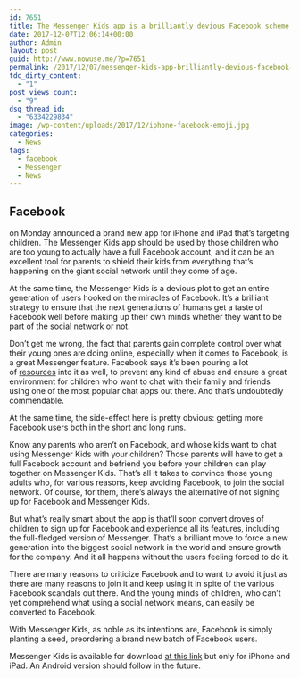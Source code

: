 ```yaml
---
id: 7651
title: The Messenger Kids app is a brilliantly devious Facebook scheme
date: 2017-12-07T12:06:14+00:00
author: Admin
layout: post
guid: http://www.nowuse.me/?p=7651
permalink: /2017/12/07/messenger-kids-app-brilliantly-devious-facebook-scheme/
tdc_dirty_content:
  - "1"
post_views_count:
  - "9"
dsq_thread_id:
  - "6334229834"
image: /wp-content/uploads/2017/12/iphone-facebook-emoji.jpg
categories:
  - News
tags:
  - facebook
  - Messenger
  - News
---
```

<h2>Facebook</h2>
on Monday announced a brand new app for iPhone and iPad that’s targeting children. The Messenger Kids app should be used by those children who are too young to actually have a full Facebook account, and it can be an excellent tool for parents to shield their kids from everything that’s happening on the giant social network until they come of age.

At the same time, the Messenger Kids is a devious plot to get an entire generation of users hooked on the miracles of Facebook. It’s a brilliant strategy to ensure that the next generations of humans get a taste of Facebook well before making up their own minds whether they want to be part of the social network or not.

Don’t get me wrong, the fact that parents gain complete control over what their young ones are doing online, especially when it comes to Facebook, is a great Messenger feature. Facebook says it’s been pouring a lot of <a href="https://newsroom.fb.com/news/2017/12/introducing-messenger-kids-a-new-app-for-families-to-connect/" target="_blank" rel="nofollow noopener">resources</a> into it as well, to prevent any kind of abuse and ensure a great environment for children who want to chat with their family and friends using one of the most popular chat apps out there. And that’s undoubtedly commendable.

At the same time, the side-effect here is pretty obvious: getting more Facebook users both in the short and long runs.

Know any parents who aren’t on Facebook, and whose kids want to chat using Messenger Kids with your children? Those parents will have to get a full Facebook account and befriend you before your children can play together on Messenger Kids. That’s all it takes to convince those young adults who, for various reasons, keep avoiding Facebook, to join the social network. Of course, for them, there’s always the alternative of not signing up for Facebook and Messenger Kids.

But what’s really smart about the app is that’ll soon convert droves of children to sign up for Facebook and experience all its features, including the full-fledged version of Messenger. That’s a brilliant move to force a new generation into the biggest social network in the world and ensure growth for the company. And it all happens without the users feeling forced to do it.

There are many reasons to criticize Facebook and to want to avoid it just as there are many reasons to join it and keep using it in spite of the various Facebook scandals out there. And the young minds of children, who can’t yet comprehend what using a social network means, can easily be converted to Facebook.

With Messenger Kids, as noble as its intentions are, Facebook is simply planting a seed, preordering a brand new batch of Facebook users.

Messenger Kids is available for download <a class="pmc-tagger-itunes" href="https://itunes.apple.com/us/app/messenger-kids/id1285713171?ls=1&amp;mt=8&amp;at=10lNUC" target="_blank" rel="nofollow noopener">at this link</a> but only for iPhone and iPad. An Android version should follow in the future.